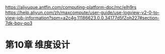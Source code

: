 https://aliyuque.antfin.com/computing-platform-doc/mc/elh9rs
https://help.aliyun.com/zh/maxcompute/user-guide/use-logview-v2-0-to-view-job-information?spm=a2c4g.11186623.0.0.34177d5fZoh227#section-7dk-bqv-po3
# 第10章 维度设计

